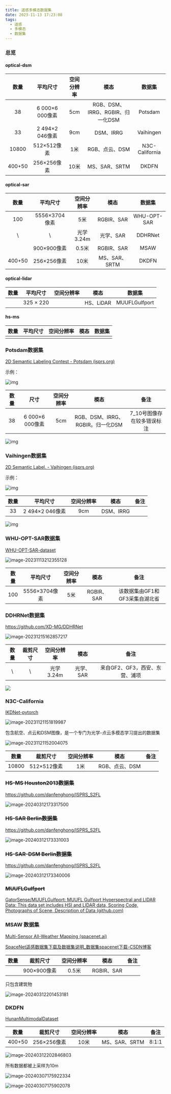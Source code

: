 ```yaml
---
title: 遥感多模态数据集
date: 2023-11-13 17:23:08
tags:
  - 遥感
  - 多模态
  - 数据集
---
```


<!--more-->

### 总览

#### optical-dsm

|  数量  |    平均尺寸     | 空间分辨率 |               模态               |     数据集     |
| :----: | :-------------: | :--------: | :------------------------------: | :------------: |
|   38   | 6 000×6 000像素 |    5cm     | RGB、DSM、IRRG、RGBIR、归一化DSM |    Potsdam     |
|   33   | 2 494×2 046像素 |    9cm     |            DSM、IRRG             |   Vaihingen    |
| 10800  |   512×512像素   |    1米     |          RGB、点云、DSM          | N3C-California |
| 400+50 |   256×256像素   |    10米    |          MS、SAR、SRTM           |     DKDFN      |

#### optical-sar

|  数量  |   平均尺寸    | 空间分辨率 |     模态      |   数据集    |
| :----: | :-----------: | :--------: | :-----------: | :---------: |
|  100   | 5556×3704像素 |    5米     |  RGBIR、SAR   | WHU-OPT-SAR |
|   \    |       \       | 光学3.24m  |   光学、SAR   |   DDHRNet   |
|        |  900×900像素  |   0.5米    |  RGBIR、SAR   |    MSAW     |
| 400+50 |  256×256像素  |    10米    | MS、SAR、SRTM |    DKDFN    |

#### optical-lidar

| 数量 | 平均尺寸  | 空间分辨率 |   模态    |    数据集     |
| :--: | :-------: | :--------: | :-------: | :-----------: |
|      | 325 × 220 |            | HS、LiDAR | MUUFLGulfport |

#### hs-ms

| 数量 | 平均尺寸 | 空间分辨率 | 模态 | 数据集 |
| :--: | :------: | :--------: | :--: | :----: |
|      |          |            |      |        |



### Potsdam数据集

[2D Semantic Labeling Contest - Potsdam (isprs.org)](https://www.isprs.org/education/benchmarks/UrbanSemLab/2d-sem-label-potsdam.aspx)

示例：

![img](https://cdn.jsdelivr.net/gh/FouforPast/pic-storage@main/img/potsdam_top_dsm_label.png)

| 数量 |      尺寸       | 空间分辨率 |               模态               |            备注            |
| :--: | :-------------: | :--------: | :------------------------------: | :------------------------: |
|  38  | 6 000×6 000像素 |    5cm     | RGB、DSM、IRRG、RGBIR。归一化DSM | 7_10号图像存在较多错误标注 |



![img](https://cdn.jsdelivr.net/gh/FouforPast/pic-storage@main/img/potsdam2d_table.png)



### Vaihingen数据集

[2D Semantic Label. - Vaihingen (isprs.org)](https://www.isprs.org/education/benchmarks/UrbanSemLab/2d-sem-label-vaihingen.aspx)

示例：

![img](https://cdn.jsdelivr.net/gh/FouforPast/pic-storage@main/img/examples_top_dsm_gts.png)

| 数量 |    平均尺寸     | 空间分辨率 |   模态    | 备注 |
| :--: | :-------------: | :--------: | :-------: | :--: |
|  33  | 2 494×2 046像素 |    9cm     | DSM、IRRG |      |

![img](https://www.isprs.org/education/benchmarks/UrbanSemLab/img/table_label_contest_image_overview.png?width=500&height=397.5490196078431)

### WHU-OPT-SAR数据集

[WHU-OPT-SAR-dataset](https://github.com/AmberHen/WHU-OPT-SAR-dataset)

![image-20231113212355128](https://cdn.jsdelivr.net/gh/FouforPast/pic-storage@main/img/image-20231113212355128.png)

| 数量 |   平均尺寸    | 空间分辨率 |    模态    |              备注              |
| :--: | :-----------: | :--------: | :--------: | :----------------------------: |
| 100  | 5556×3704像素 |    5米     | RGBIR、SAR | 该数据集由GF1和GF3采集自湖北省 |

### DDHRNet数据集

https://github.com/XD-MG/DDHRNet

![image-20231215162857217](https://cdn.jsdelivr.net/gh/FouforPast/pic-storage@main/img/image-20231215162857217.png)

| 数量 | 裁剪尺寸 | 空间分辨率 |   模态    |              备注              |
| :--: | :------: | :--------: | :-------: | :----------------------------: |
|  \   |    \     | 光学3.24m  | 光学、SAR | 来自GF2、GF3，西安、东营、浦项 |

![](https://cdn.jsdelivr.net/gh/FouforPast/pic-storage@main/img/image-20231215163446375.png)



### N3C-California

[IKDNet-pytorch](https://github.com/wymqqq/IKDNet-pytorch)

![image-20231121151819987](https://cdn.jsdelivr.net/gh/FouforPast/pic-storage@main/img/image-20231121151819987.png)

包含航空、点云和DSM图像，是一个专门为光学-点云多模态学习提出的数据集

![image-20231121152004075](https://cdn.jsdelivr.net/gh/FouforPast/pic-storage@main/img/image-20231121152004075.png)

| 数量  |  裁剪尺寸   | 空间分辨率 |      模态      | 备注 |
| :---: | :---------: | :--------: | :------------: | :--: |
| 10800 | 512×512像素 |    1米     | RGB、点云、DSM |      |

### ~~HS-MS Houston2013数据集~~

https://github.com/danfenghong/ISPRS_S2FL

![image-20240312173317500](assets/image-20240312173317500.png)

### ~~HS-SAR Berlin数据集~~

https://github.com/danfenghong/ISPRS_S2FL

![image-20240312173331003](assets/image-20240312173331003.png)

### ~~HS-SAR-DSM Berlin数据集~~

https://github.com/danfenghong/ISPRS_S2FL

![image-20240312173340006](assets/image-20240312173340006.png)

### ~~MUUFLGulfport~~

[GatorSense/MUUFLGulfport: MUUFL Gulfport Hyperspectral and LIDAR Data: This data set includes HSI and LIDAR data, Scoring Code, Photographs of Scene, Description of Data (github.com)](https://github.com/GatorSense/MUUFLGulfport)

### MSAW 数据集

[Multi-Sensor All-Weather Mapping (spacenet.ai)](https://spacenet.ai/sn6-challenge/)

[SpaceNet遥感数据集下载及数据集说明_数据集spacenet下载-CSDN博客](https://blog.csdn.net/qq_23589775/article/details/83508429)

| 数量 |  裁剪尺寸   | 空间分辨率 |    模态    | 备注 |
| :--: | :---------: | :--------: | :--------: | :--: |
|      | 900×900像素 |   0.5米    | RGBIR、SAR |      |

只包含建筑物

![image-20240312201453181](https://cdn.jsdelivr.net/gh/FouforPast/pic-storage@main/img/image-20240312201453181.png)

### DKDFN

[HunanMultimodalDataset](https://github.com/LauraChow/HunanMultimodalDataset)

|  数量  |  裁剪尺寸   | 空间分辨率 |     模态      | 备注  |
| :----: | :---------: | :--------: | :-----------: | :---: |
| 400+50 | 256×256像素 |    10米    | MS、SAR、SRTM | 8:1:1 |

![image-20240312202846803](https://cdn.jsdelivr.net/gh/FouforPast/pic-storage@main/img/image-20240312202846803.png)

所有数据都被上采样为10m

![image-20240307175922334](https://cdn.jsdelivr.net/gh/FouforPast/pic-storage@main/img/image-20240307175922334.png)

![image-20240307175902078](https://cdn.jsdelivr.net/gh/FouforPast/pic-storage@main/img/image-20240307175902078.png)
